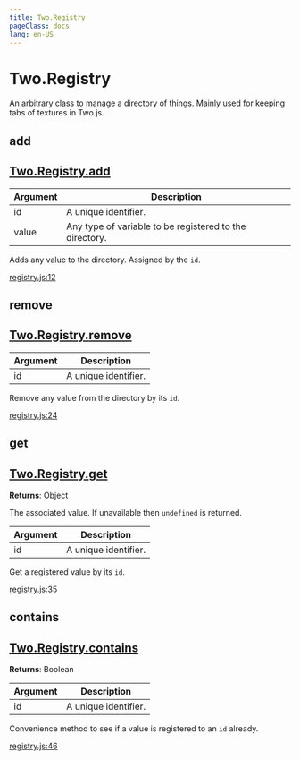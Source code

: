 ```yaml
---
title: Two.Registry
pageClass: docs
lang: en-US
---
```


# Two.Registry



An arbitrary class to manage a directory of things. Mainly used for keeping tabs of textures in Two.js.


<div class="meta">
  <custom-button text="Source" type="source" href="https://github.com/jonobr1/two.js/blob/main/src/registry.js" />
</div>


<carbon-ads />






<div class="instance function ">

## add

<h2 class="longname" aria-hidden="true"><a href="#add"><span class="prefix">Two.Registry.</span><span class="shortname">add</span></a></h2>












<div class="params">

| Argument | Description |
| ---- | ----------- |
|  id  | A unique identifier. |
|  value  | Any type of variable to be registered to the directory. |
</div>




<div class="description">

Adds any value to the directory. Assigned by the `id`.

</div>





<div class="meta">

  <a class="lineno" target="_blank" rel="noopener noreferrer" href="https://github.com/jonobr1/two.js/blob/main/src/registry.js#L12">
    registry.js:12
  </a>

</div>




</div>



<div class="instance function ">

## remove

<h2 class="longname" aria-hidden="true"><a href="#remove"><span class="prefix">Two.Registry.</span><span class="shortname">remove</span></a></h2>












<div class="params">

| Argument | Description |
| ---- | ----------- |
|  id  | A unique identifier. |
</div>




<div class="description">

Remove any value from the directory by its `id`.

</div>





<div class="meta">

  <a class="lineno" target="_blank" rel="noopener noreferrer" href="https://github.com/jonobr1/two.js/blob/main/src/registry.js#L24">
    registry.js:24
  </a>

</div>




</div>



<div class="instance function ">

## get

<h2 class="longname" aria-hidden="true"><a href="#get"><span class="prefix">Two.Registry.</span><span class="shortname">get</span></a></h2>




<div class="returns">

__Returns__: Object


The associated value. If unavailable then `undefined` is returned.


</div>









<div class="params">

| Argument | Description |
| ---- | ----------- |
|  id  | A unique identifier. |
</div>




<div class="description">

Get a registered value by its `id`.

</div>





<div class="meta">

  <a class="lineno" target="_blank" rel="noopener noreferrer" href="https://github.com/jonobr1/two.js/blob/main/src/registry.js#L35">
    registry.js:35
  </a>

</div>




</div>



<div class="instance function ">

## contains

<h2 class="longname" aria-hidden="true"><a href="#contains"><span class="prefix">Two.Registry.</span><span class="shortname">contains</span></a></h2>




<div class="returns">

__Returns__: Boolean



</div>









<div class="params">

| Argument | Description |
| ---- | ----------- |
|  id  | A unique identifier. |
</div>




<div class="description">

Convenience method to see if a value is registered to an `id` already.

</div>





<div class="meta">

  <a class="lineno" target="_blank" rel="noopener noreferrer" href="https://github.com/jonobr1/two.js/blob/main/src/registry.js#L46">
    registry.js:46
  </a>

</div>




</div>


